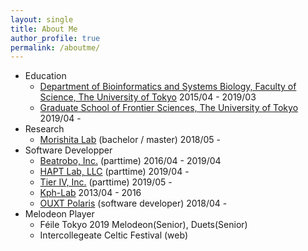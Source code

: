 ```yaml
---
layout: single
title: About Me
author_profile: true
permalink: /aboutme/
---
```


- Education
    - [Department of Bioinformatics and Systems Biology, Faculty of Science, The University of Tokyo](http://www.bs.s.u-tokyo.ac.jp/bioinfo/) 2015/04 - 2019/03
    - [Graduate School of Frontier Sciences, The University of Tokyo](https://www.k.u-tokyo.ac.jp/) 2019/04 -
- Research
    - [Morishita Lab](https://mlab.cb.k.u-tokyo.ac.jp/) (bachelor / master) 2018/05 -
- Software Developper
    - [Beatrobo, Inc.](https://beatrobo.com/) (parttime) 2016/04 - 2019/04
    - [HAPT Lab, LLC](https://haptlab.com/) (parttime) 2019/04 -
    - [Tier IV, Inc.](https://tier4.jp/) (parttime) 2019/05 - 
    - [Kph-Lab](https://github.com/Kph-Lab) 2013/04 - 2016
    - [OUXT Polaris](http://robotx.osaka/ja/about/) (software developer) 2018/04 -
- Melodeon Player
    - Féile Tokyo 2019 Melodeon(Senior), Duets(Senior)
    - Intercollegeate Celtic Festival (web)
